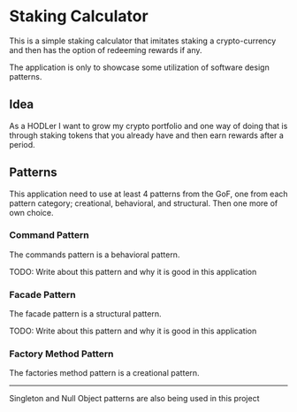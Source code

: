 # Staking Calculator

This is a simple staking calculator that imitates staking a crypto-currency and then has the option of redeeming rewards if any.

The application is only to showcase some utilization of software design patterns.  

## Idea

As a HODLer I want to grow my crypto portfolio and one way of doing that is through staking tokens that you already have and then earn rewards after a period.

## Patterns 

This application need to use at least 4 patterns from the GoF, one from each pattern category; creational, behavioral, and structural.
Then one more of own choice.

### Command Pattern

The commands pattern is a behavioral pattern.

TODO: Write about this pattern and why it is good in this application

### Facade Pattern

The facade pattern is a structural pattern.

TODO: Write about this pattern and why it is good in this application

### Factory Method Pattern

The factories method pattern is a creational pattern.


-----
Singleton and Null Object patterns are also being used in this project 